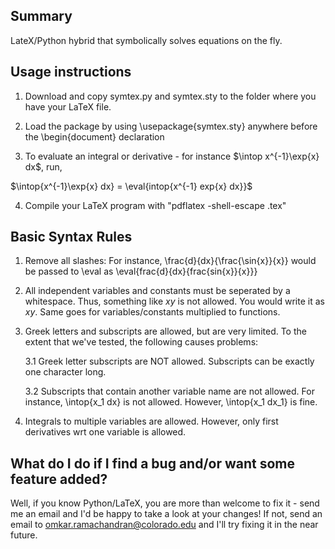 ## Summary

LateX/Python hybrid that symbolically solves equations on the fly.

## Usage instructions

1. Download and copy symtex.py and symtex.sty to the folder where you have 
your LaTeX file.

2. Load the package by using \usepackage{symtex.sty} anywhere before the 
\begin{document} declaration

3. To evaluate an integral or derivative - for instance 
$\intop x^{-1}\exp{x} dx$, run,

$\intop{x^{-1}\exp{x} dx} = \eval{intop{x^{-1} exp{x} dx}}$

4. Compile your LaTeX program with "pdflatex -shell-escape <filename>.tex"

## Basic Syntax Rules

1. Remove all slashes: For instance, \frac{d}{dx}{\frac{\sin{x}}{x}} would be 
passed to \eval as \eval{frac{d}{dx}{frac{sin{x}}{x}}}

2. All independent variables and constants must be seperated by a whitespace. Thus,
something like $xy$ is not allowed. You would write it as $x y$. Same goes for
variables/constants multiplied to functions.

3. Greek letters and subscripts are allowed, but are very limited. To the extent
that we've tested, the following causes problems:
	
	3.1 Greek letter subscripts are NOT allowed. Subscripts can be exactly one
	character long.

	3.2 Subscripts that contain another variable name are not allowed. For instance,
	\intop{x_1 dx} is not allowed. However, \intop{x_1 dx_1} is fine.

4. Integrals to multiple variables are allowed. However, only first derivatives
wrt one variable is allowed.

## What do I do if I find a bug and/or want some feature added?

Well, if you know Python/LaTeX, you are more than welcome to fix it - send me 
an email and I'd be happy to take a look at your changes! If not, send
an email to omkar.ramachandran@colorado.edu and I'll try fixing it in the near
future. 
